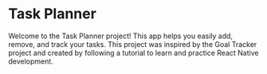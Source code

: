 # Task Planner
Welcome to the Task Planner project! This app helps you easily add, remove, and track your tasks. This project was inspired by the Goal Tracker project and created by following a tutorial to learn and practice React Native development.
